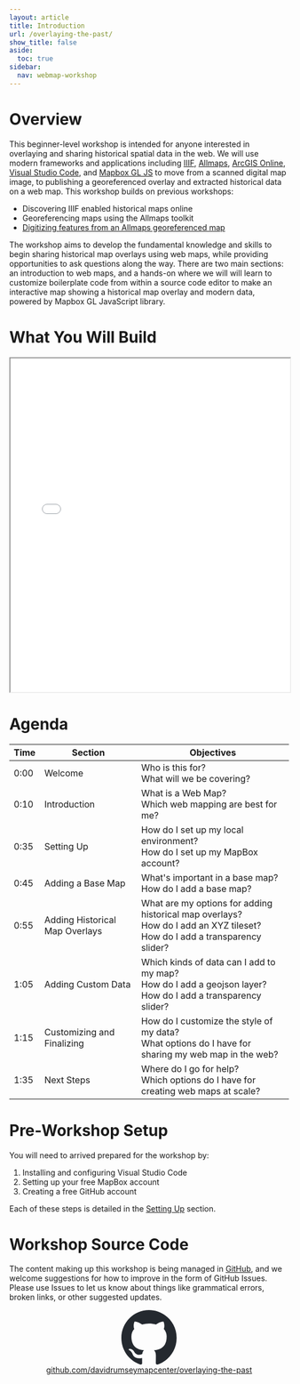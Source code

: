 ```yaml
---
layout: article
title: Introduction
url: /overlaying-the-past/
show_title: false
aside:
  toc: true
sidebar:
  nav: webmap-workshop
---
```


# Overview

This beginner-level workshop is intended for anyone interested in overlaying and sharing historical spatial data in the web. We will use modern frameworks and applications including [IIIF](https://iiif.io/), [Allmaps](https://allmaps.org/), [ArcGIS Online](https://www.arcgis.com/index.html), [Visual Studio Code](https://code.visualstudio.com/), and [Mapbox GL JS](https://docs.mapbox.com/mapbox-gl-js/guides) to move from a scanned digital map image, to publishing a georeferenced overlay and extracted historical data on a web map. This workshop builds on previous workshops:

- Discovering IIIF enabled historical maps online
- Georeferencing maps using the Allmaps toolkit
- [Digitizing features from an Allmaps georeferenced map](https://github.com/StanfordGeospatialCenter/Digitizing-features-from-an-allmaps-georeferenced-map)

The workshop aims to develop the fundamental knowledge and skills to begin sharing historical map overlays using web maps, while providing opportunities to ask questions along the way. There are two main sections: an introduction to web maps, and a hands-on where we will will learn to customize boilerplate code from within a source code editor to make an interactive map showing a historical map overlay and modern data, powered by Mapbox GL JavaScript library.

# What You Will Build

 <iframe height="600px" width="100%" src="/overlaying-the-past/maps/map04.html" title="Example webmap with historical map overlay"></iframe>

# Agenda

| Time | Section                        | Objectives                                                                                                                     |
| ---- | ------------------------------ | ------------------------------------------------------------------------------------------------------------------------------ |
| 0:00 | Welcome                        | Who is this for?<br>What will we be covering?                                                                                  |
| 0:10 | Introduction                   | What is a Web Map?<br>Which web mapping are best for me?                                                                       |
| 0:35 | Setting Up                     | How do I set up my local environment?<br>How do I set up my MapBox account?                                                    |
| 0:45 | Adding a Base Map              | What's important in a base map?<br>How do I add a base map?                                                                    |
| 0:55 | Adding Historical Map Overlays | What are my options for adding historical map overlays?<br>How do I add an XYZ tileset?<br>How do I add a transparency slider? |
| 1:05 | Adding Custom Data             | Which kinds of data can I add to my map?<br>How do I add a geojson layer?<br>How do I add a transparency slider?               |
| 1:15 | Customizing and Finalizing     | How do I customize the style of my data?<br>What options do I have for sharing my web map in the web?                          |
| 1:35 | Next Steps                     | Where do I go for help?<br>Which options do I have for creating web maps at scale?                                             |

# Pre-Workshop Setup

You will need to arrived prepared for the workshop by:

1. Installing and configuring Visual Studio Code
2. Setting up your free MapBox account
3. Creating a free GitHub account

Each of these steps is detailed in the [Setting Up](/overlaying-the-past/setting-up/) section.

# Workshop Source Code

The content making up this workshop is being managed in [GitHub](https://github.com/), and we welcome suggestions for how to improve in the form of GitHub Issues. Please use Issues to let us know about things like grammatical errors, broken links, or other suggested updates.

<div style="text-align: center;">
  <a href="https://github.com/davidrumseymapcenter/overlaying-the-past" target="_blank" style="display: inline-block; width: 100px;">
    <svg xmlns="http://www.w3.org/2000/svg" viewBox="0 0 98 96" width="100" height="100">
      <path fill-rule="evenodd" clip-rule="evenodd" d="M48.854 0C21.839 0 0 22 0 49.217c0 21.756 13.993 40.172 33.405 46.69 2.427.49 3.316-1.059 3.316-2.362 0-1.141-.08-5.052-.08-9.127-13.59 2.934-16.42-5.867-16.42-5.867-2.184-5.704-5.42-7.17-5.42-7.17-4.448-3.015.324-3.015.324-3.015 4.934.326 7.523 5.052 7.523 5.052 4.367 7.496 11.404 5.378 14.235 4.074.404-3.178 1.699-5.378 3.074-6.6-10.839-1.141-22.243-5.378-22.243-24.283 0-5.378 1.94-9.778 5.014-13.2-.485-1.222-2.184-6.275.486-13.038 0 0 4.125-1.304 13.426 5.052a46.97 46.97 0 0 1 12.214-1.63c4.125 0 8.33.571 12.213 1.63 9.302-6.356 13.427-5.052 13.427-5.052 2.67 6.763.97 11.816.485 13.038 3.155 3.422 5.015 7.822 5.015 13.2 0 18.905-11.404 23.06-22.324 24.283 1.78 1.548 3.316 4.481 3.316 9.126 0 6.6-.08 11.897-.08 13.526 0 1.304.89 2.853 3.316 2.364 19.412-6.52 33.405-24.935 33.405-46.691C97.707 22 75.788 0 48.854 0z" fill="#24292f"/>
    </svg>
  </a>
</div>
<div style="text-align: center;">
    <a href="https://github.com/davidrumseymapcenter/overlaying-the-past" target="_blank">github.com/davidrumseymapcenter/overlaying-the-past</a>
</div>
